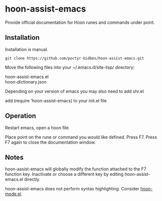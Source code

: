 # hoon-assist-emacs
Provide official documentation for Hoon runes and commands under point. 

## Installation

Installation is manual.

`git clone https://github.com/poctyr-bidbes/hoon-assist-emacs.git`

Move the following files into your ~/.emacs.d/site-lisp/ directory:

hoon-assist-emacs.el<br>
hoon-dictionary.json

Depending on your version of emacs you may also need to add shr.el

add (require 'hoon-assist-emacs) to your init.el file

## Operation

Restart emacs, open a hoon file.

Place point on the rune or command you would like defined. Press F7. Press F7 again to close the documentation window.

## Notes

hoon-assist-emacs will globally modify the function attached to the F7 function key. Inactivate or choose a different key by editing hoon-assist-emacs.el directly.

hoon-assist-emacs does not perform syntax highlighting. Consider [hoon-mode.el](https://github.com/urbit/hoon-mode.el).

